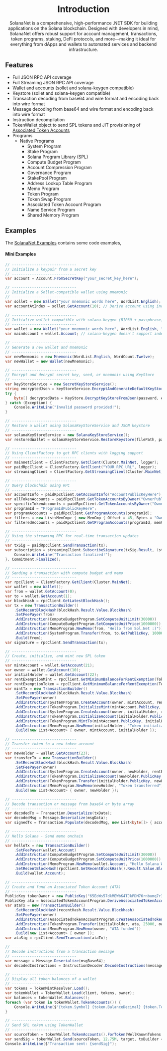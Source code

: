 <div style="text-align:center">

<p>

# Introduction

SolanaNet is a comprehensive, high-performance .NET SDK for building applications on the Solana blockchain. Designed with developers in mind, SolanaNet offers robust support for account management, transactions, token programs, staking, DeFi protocols, and more—making it ideal for everything from dApps and wallets to automated services and backend infrastructure.

</p>

</div>


## Features
- Full JSON RPC API coverage
- Full Streaming JSON RPC API coverage
- Wallet and accounts (sollet and solana-keygen compatible)
- Keystore (sollet and solana-keygen compatible)
- Transaction decoding from base64 and wire format and encoding back into wire format
- Message decoding from base64 and wire format and encoding back into wire format
- Instruction decompilation
- TokenWallet object to send SPL tokens and JIT provisioning of [Associated Token Accounts](https://spl.solana.com/associated-token-account)
- Programs
    - Native Programs
      - System Program
      - Stake Program
      - Solana Program Library (SPL)
      - Compute Budget Program
      - Account Compression Program
      - Governance Program
      - StakePool Program
      - Address Lookup Table Program
      - Memo Program
      - Token Program
      - Token Swap Program
      - Associated Token Account Program
      - Name Service Program
      - Shared Memory Program


## Examples

The [SolanaNet.Examples](https://github.com/jackfreemancoder/SolanaNet/tree/main/src/SolanaNet.Examples) contains some code examples,



#### Mini Examples
```c#
// -----------------------------
// Initialize a keypair from a secret key
// -----------------------------
var account = Account.FromSecretKey("your_secret_key_here");

// -----------------------------
// Initialize a Sollet-compatible wallet using mnemonic
// -----------------------------
var sollet = new Wallet("your mnemonic words here", WordList.English);
var accountAtIndex = sollet.GetAccount(10); // Derive account using index

// -----------------------------
// Initialize wallet compatible with solana-keygen (BIP39 + passphrase)
// -----------------------------
var wallet = new Wallet("your mnemonic words here", WordList.English, "optional_passphrase", SeedMode.Bip39);
var mainAccount = wallet.Account; // solana-keygen doesn't support indexed derivation

// -----------------------------
// Generate a new wallet and mnemonic
// -----------------------------
var newMnemonic = new Mnemonic(WordList.English, WordCount.Twelve);
var newWallet = new Wallet(newMnemonic);

// -----------------------------
// Encrypt and decrypt secret key, seed, or mnemonic using KeyStore
// -----------------------------
var keyStoreService = new SecretKeyStoreService();
string encryptedJson = keyStoreService.EncryptAndGenerateDefaultKeyStoreAsJson(password, data, address);
try {
    byte[] decryptedData = KeyStore.DecryptKeyStoreFromJson(password, encryptedJson);
} catch (Exception) {
    Console.WriteLine("Invalid password provided!");
}

// -----------------------------
// Restore a wallet using SolanaKeyStoreService and JSON keystore
// -----------------------------
var solanaKeyStoreService = new SolanaKeyStoreService();
var restoredWallet = solanaKeyStoreService.RestoreKeystore(filePath, passphrase);

// -----------------------------
// Using ClientFactory to get RPC clients with logging support
// -----------------------------
var mainnetClient = ClientFactory.GetClient(Cluster.MainNet, logger);
var paidRpcClient = ClientFactory.GetClient("YOUR_RPC_URL", logger);
var streamingClient = ClientFactory.GetStreamingClient(Cluster.MainNet, logger);

// -----------------------------
// Query blockchain using RPC
// -----------------------------
var accountInfo = paidRpcClient.GetAccountInfo("AccountPublicKeyHere");
var allTokenAccounts = paidRpcClient.GetTokenAccountsByOwner("OwnerPublicKeyHere");
var specificTokenAccounts = paidRpcClient.GetTokenAccountsByOwner("OwnerPublicKeyHere", "TokenMintAddressHere");
var programId = "ProgramIdPublicKeyHere";
var programAccounts = paidRpcClient.GetProgramAccounts(programId);
var filters = new List<MemCmp> { new MemCmp { Offset = 45, Bytes = "OwnerAddressHere" } };
var filteredAccounts = paidRpcClient.GetProgramAccounts(programId, memCmpList: filters);

// -----------------------------
// Using the streaming RPC for real-time transaction updates
// -----------------------------
var txSig = paidRpcClient.SendTransaction(tx);
var subscription = streamingClient.SubscribeSignature(txSig.Result, (state, response) => {
    Console.WriteLine("Transaction finalized!");
}, Commitment.Finalized);

// -----------------------------
// Sending a transaction with compute budget and memo
// -----------------------------
var rpcClient = ClientFactory.GetClient(Cluster.MainNet);
var wallet = new Wallet();
var from = wallet.GetAccount(0);
var to = wallet.GetAccount(1);
var blockHash = rpcClient.GetLatestBlockHash();
var tx = new TransactionBuilder()
    .SetRecentBlockHash(blockHash.Result.Value.Blockhash)
    .SetFeePayer(from)
    .AddInstruction(ComputeBudgetProgram.SetComputeUnitLimit(30000))
    .AddInstruction(ComputeBudgetProgram.SetComputeUnitPrice(1000000))
    .AddInstruction(MemoProgram.NewMemo(from, "Hello from Sol.Net :)"))
    .AddInstruction(SystemProgram.Transfer(from, to.GetPublicKey, 100000))
    .Build(from);
var signature = rpcClient.SendTransaction(tx);

// -----------------------------
// Create, initialize, and mint new SPL token
// -----------------------------
var mintAccount = wallet.GetAccount(21);
var owner = wallet.GetAccount(10);
var initialHolder = wallet.GetAccount(22);
var rentExemptionMint = rpcClient.GetMinimumBalanceForRentExemption(TokenProgram.MintAccountDataSize).Result;
var rentExemptionToken = rpcClient.GetMinimumBalanceForRentExemption(TokenProgram.TokenAccountDataSize).Result;
var mintTx = new TransactionBuilder()
    .SetRecentBlockHash(blockHash.Result.Value.Blockhash)
    .SetFeePayer(owner)
    .AddInstruction(SystemProgram.CreateAccount(owner, mintAccount, rentExemptionMint, TokenProgram.MintAccountDataSize, TokenProgram.ProgramIdKey))
    .AddInstruction(TokenProgram.InitializeMint(mintAccount.PublicKey, 2, owner.PublicKey, owner.PublicKey))
    .AddInstruction(SystemProgram.CreateAccount(owner, initialHolder, rentExemptionToken, TokenProgram.TokenAccountDataSize, TokenProgram.ProgramIdKey))
    .AddInstruction(TokenProgram.InitializeAccount(initialHolder.PublicKey, mintAccount.PublicKey, owner.PublicKey))
    .AddInstruction(TokenProgram.MintTo(mintAccount.PublicKey, initialHolder.PublicKey, 25000, owner))
    .AddInstruction(MemoProgram.NewMemo(initialHolder, "Token initialized!"))
    .Build(new List<Account> { owner, mintAccount, initialHolder });

// -----------------------------
// Transfer token to a new token account
// -----------------------------
var newHolder = wallet.GetAccount(23);
var transferTx = new TransactionBuilder()
    .SetRecentBlockHash(blockHash.Result.Value.Blockhash)
    .SetFeePayer(owner)
    .AddInstruction(SystemProgram.CreateAccount(owner, newHolder, rentExemptionToken, TokenProgram.TokenAccountDataSize, TokenProgram.ProgramIdKey))
    .AddInstruction(TokenProgram.InitializeAccount(newHolder.PublicKey, mintAccount.PublicKey, owner.PublicKey))
    .AddInstruction(TokenProgram.Transfer(initialHolder.PublicKey, newHolder.PublicKey, 25000, owner))
    .AddInstruction(MemoProgram.NewMemo(newHolder, "Token transferred"))
    .Build(new List<Account> { owner, newHolder });

// -----------------------------
// Decode transaction or message from base64 or byte array
// -----------------------------
var decodedTx = Transaction.Deserialize(txData);
var decodedMsg = Message.Deserialize(msgData);
var signedTx = Transaction.Populate(decodedMsg, new List<byte[]> { account.Sign(msgData) });

// -----------------------------
// Hello Solana - Send memo onchain
// -----------------------------
var helloTx = new TransactionBuilder()
    .SetFeePayer(wallet.Account)
    .AddInstruction(ComputeBudgetProgram.SetComputeUnitLimit(30000))
    .AddInstruction(ComputeBudgetProgram.SetComputeUnitPrice(1000000))
    .AddInstruction(MemoProgram.NewMemo(wallet.Account, "Hello Solana World, using SolanaNet :)"))
    .SetRecentBlockHash(rpcClient.GetRecentBlockHash().Result.Value.Blockhash)
    .Build(wallet.Account);

// -----------------------------
// Create and fund an Associated Token Account (ATA)
// -----------------------------
PublicKey tokenOwner = new PublicKey("65EoWs57dkMEWbK4TJkPDM76rnbumq7r3fiZJnxggj2G");
PublicKey ata = AssociatedTokenAccountProgram.DeriveAssociatedTokenAccount(tokenOwner, mintAccount);
var ataTx = new TransactionBuilder()
    .SetRecentBlockHash(recentHash.Result.Value.Blockhash)
    .SetFeePayer(owner)
    .AddInstruction(AssociatedTokenAccountProgram.CreateAssociatedTokenAccount(owner, tokenOwner, mintAccount))
    .AddInstruction(TokenProgram.Transfer(initialHolder, ata, 25000, owner))
    .AddInstruction(MemoProgram.NewMemo(owner, "ATA funded"))
    .Build(new List<Account> { owner });
var ataSig = rpcClient.SendTransaction(ataTx);

// -----------------------------
// Decode instructions from a transaction message
// -----------------------------
var message = Message.Deserialize(msgBase64);
var decodedInstructions = InstructionDecoder.DecodeInstructions(message);

// -----------------------------
// Display all token balances of a wallet
// -----------------------------
var tokens = TokenMintResolver.Load();
var tokenWallet = TokenWallet.Load(client, tokens, owner);
var balances = tokenWallet.Balances();
foreach (var token in tokenWallet.TokenAccounts()) {
    Console.WriteLine($"{token.Symbol} {token.BalanceDecimal} {token.TokenName} {token.PublicKey} {(token.IsAssociatedTokenAccount ? "[ATA]" : "")}");
}

// -----------------------------
// Send SPL token using TokenWallet
// -----------------------------
var sourceToken = tokenWallet.TokenAccounts().ForToken(WellKnownTokens.Serum).WithAtLeast(12.75M).FirstOrDefault();
var sendSig = tokenWallet.Send(sourceToken, 12.75M, target, txBuilder => txBuilder.Build(owner));
Console.WriteLine($"Transaction sent: {sendSig}");

```

